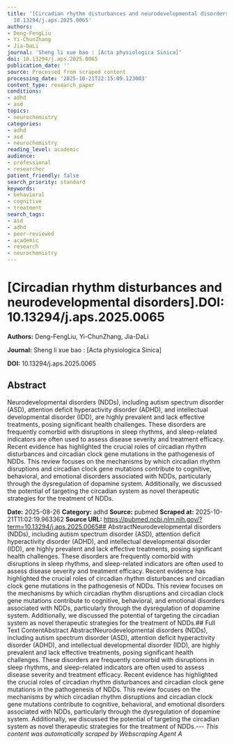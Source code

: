 ```yaml
---
title: '[Circadian rhythm disturbances and neurodevelopmental disorders].**DOI:**
  10.13294/j.aps.2025.0065'
authors:
- Deng-FengLiu
- Yi-ChunZhang
- Jia-DaLi
journal: 'Sheng li xue bao : [Acta physiologica Sinica]'
doi: 10.13294/j.aps.2025.0065
publication_date: ''
source: Processed from scraped content
processing_date: '2025-10-21T22:15:09.123003'
content_type: research_paper
conditions:
- adhd
- asd
topics:
- neurochemistry
categories:
- adhd
- asd
- neurochemistry
reading_level: academic
audience:
- professional
- researcher
patient_friendly: false
search_priority: standard
keywords:
- behavioral
- cognitive
- treatment
search_tags:
- asd
- adhd
- peer-reviewed
- academic
- research
- neurochemistry
---
```


# [Circadian rhythm disturbances and neurodevelopmental disorders].**DOI:** 10.13294/j.aps.2025.0065

**Authors:** Deng-FengLiu, Yi-ChunZhang, Jia-DaLi

**Journal:** Sheng li xue bao : [Acta physiologica Sinica]

**DOI:** 10.13294/j.aps.2025.0065

## Abstract

Neurodevelopmental disorders (NDDs), including autism spectrum disorder (ASD), attention deficit hyperactivity disorder (ADHD), and intellectual developmental disorder (IDD), are highly prevalent and lack effective treatments, posing significant health challenges. These disorders are frequently comorbid with disruptions in sleep rhythms, and sleep-related indicators are often used to assess disease severity and treatment efficacy. Recent evidence has highlighted the crucial roles of circadian rhythm disturbances and circadian clock gene mutations in the pathogenesis of NDDs. This review focuses on the mechanisms by which circadian rhythm disruptions and circadian clock gene mutations contribute to cognitive, behavioral, and emotional disorders associated with NDDs, particularly through the dysregulation of dopamine system. Additionally, we discussed the potential of targeting the circadian system as novel therapeutic strategies for the treatment of NDDs.

**Date:** 2025-08-26
**Category:** adhd
**Source:** pubmed
**Scraped at:** 2025-10-21T11:02:19.963362
**Source URL:** https://pubmed.ncbi.nlm.nih.gov/?term=10.13294/j.aps.2025.0065## AbstractNeurodevelopmental disorders (NDDs), including autism spectrum disorder (ASD), attention deficit hyperactivity disorder (ADHD), and intellectual developmental disorder (IDD), are highly prevalent and lack effective treatments, posing significant health challenges. These disorders are frequently comorbid with disruptions in sleep rhythms, and sleep-related indicators are often used to assess disease severity and treatment efficacy. Recent evidence has highlighted the crucial roles of circadian rhythm disturbances and circadian clock gene mutations in the pathogenesis of NDDs. This review focuses on the mechanisms by which circadian rhythm disruptions and circadian clock gene mutations contribute to cognitive, behavioral, and emotional disorders associated with NDDs, particularly through the dysregulation of dopamine system. Additionally, we discussed the potential of targeting the circadian system as novel therapeutic strategies for the treatment of NDDs.## Full Text ContentAbstract AbstractNeurodevelopmental disorders (NDDs), including autism spectrum disorder (ASD), attention deficit hyperactivity disorder (ADHD), and intellectual developmental disorder (IDD), are highly prevalent and lack effective treatments, posing significant health challenges. These disorders are frequently comorbid with disruptions in sleep rhythms, and sleep-related indicators are often used to assess disease severity and treatment efficacy. Recent evidence has highlighted the crucial roles of circadian rhythm disturbances and circadian clock gene mutations in the pathogenesis of NDDs. This review focuses on the mechanisms by which circadian rhythm disruptions and circadian clock gene mutations contribute to cognitive, behavioral, and emotional disorders associated with NDDs, particularly through the dysregulation of dopamine system. Additionally, we discussed the potential of targeting the circadian system as novel therapeutic strategies for the treatment of NDDs.---
*This content was automatically scraped by Webscraping Agent A*